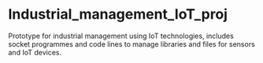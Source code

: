 # Industrial_management_IoT_proj
Prototype for industrial management using IoT technologies, includes socket programmes and code lines to manage libraries and files for sensors and IoT devices.
